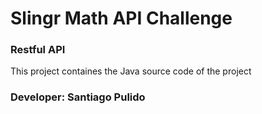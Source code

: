 # Slingr Math API Challenge
### Restful API
This project containes the Java source code of the project

### Developer:  Santiago Pulido
